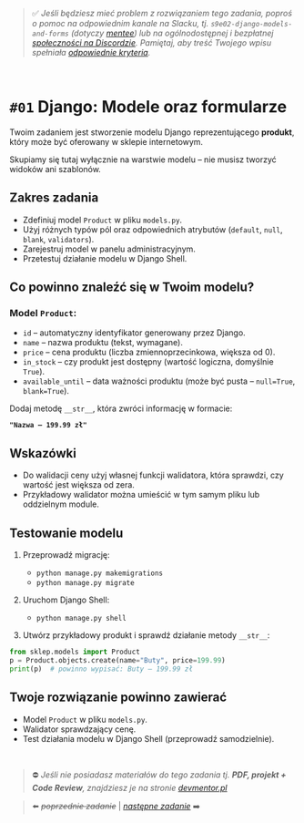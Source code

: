 > :white_check_mark: *Jeśli będziesz mieć problem z rozwiązaniem tego zadania, poproś o pomoc na odpowiednim kanale na Slacku, tj. `s9e02-django-models-and-forms` (dotyczy [mentee](https://devmentor.pl/mentoring/)) lub na ogólnodostępnej i bezpłatnej [społeczności na Discordzie](https://devmentor.pl/discord). Pamiętaj, aby treść Twojego wpisu spełniała [odpowiednie kryteria](https://devmentor.pl/jak-prosic-o-pomoc/).*

&nbsp;

# `#01` Django: Modele oraz formularze


Twoim zadaniem jest stworzenie modelu Django reprezentującego **produkt**, który może być oferowany w sklepie internetowym.

Skupiamy się tutaj wyłącznie na warstwie modelu – nie musisz tworzyć widoków ani szablonów.

## Zakres zadania

- Zdefiniuj model `Product` w pliku `models.py`.
- Użyj różnych typów pól oraz odpowiednich atrybutów (`default`, `null`, `blank`, `validators`).
- Zarejestruj model w panelu administracyjnym.
- Przetestuj działanie modelu w Django Shell.

## Co powinno znaleźć się w Twoim modelu?

### Model `Product`:

- `id` – automatyczny identyfikator generowany przez Django.
- `name` – nazwa produktu (tekst, wymagane).
- `price` – cena produktu (liczba zmiennoprzecinkowa, większa od 0).
- `in_stock` – czy produkt jest dostępny (wartość logiczna, domyślnie `True`).
- `available_until` – data ważności produktu (może być pusta – `null=True`, `blank=True`).

Dodaj metodę `__str__`, która zwróci informację w formacie:

**`"Nazwa – 199.99 zł"`** 

## Wskazówki

- Do walidacji ceny użyj własnej funkcji walidatora, która sprawdzi, czy wartość jest większa od zera.
- Przykładowy walidator można umieścić w tym samym pliku lub oddzielnym module.


## Testowanie modelu

1. Przeprowadź migrację:

   * `python manage.py makemigrations`
   * `python manage.py migrate`

2. Uruchom Django Shell:

   * `python manage.py shell`

3. Utwórz przykładowy produkt i sprawdź działanie metody `__str__`:

```python
from sklep.models import Product
p = Product.objects.create(name="Buty", price=199.99)
print(p)  # powinno wypisać: Buty – 199.99 zł
```


## Twoje rozwiązanie powinno zawierać

* Model `Product` w pliku `models.py`.
* Walidator sprawdzający cenę.
* Test działania modelu w Django Shell (przeprowadź samodzielnie).


&nbsp;
> :no_entry: *Jeśli nie posiadasz materiałów do tego zadania tj. **PDF, projekt + Code Review**, znajdziesz je na stronie [devmentor.pl](https://devmentor.pl/workshop-django-models-and-forms)*

> :arrow_left: ~~*poprzednie zadanie*~~ | [*następne zadanie*](./../02) :arrow_right:
